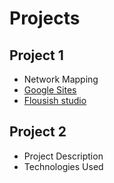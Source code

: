 # Projects

## Project 1
- Network Mapping
- [ Google Sites](https://sites.google.com/view/angely-suarez-dejesus/projects/introduction-attw-sigdoc)
- [Flousish studio](https://sites.google.com/view/angely-suarez-dejesus/projects/introduction-attw-sigdoc/the-synthesis)

## Project 2
- Project Description
- Technologies Used
